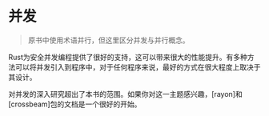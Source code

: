 # 并发

> 原书中使用术语并行，但这里区分并发与并行概念。

Rust为安全并发编程提供了很好的支持，这可以带来很大的性能提升。有多种方法可以将并发引入到程序中，对于任何程序来说，最好的方式在很大程度上取决于其设计。

对并发的深入研究超出了本书的范围。如果你对这一主题感兴趣，[rayon]和[crossbeam]包的文档是一个很好的开始。

[`rayon`]: https://crates.io/crates/rayon
[`crossbeam`]: https://crates.io/crates/crossbeam

